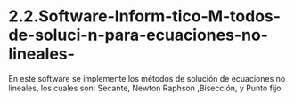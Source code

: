 # 2.2.Software-Inform-tico-M-todos-de-soluci-n-para-ecuaciones-no-lineales-
En este software se implemente los métodos de solución de ecuaciones no lineales, los cuales son: Secante, Newton Raphson ,Bisección,  y Punto fijo 
